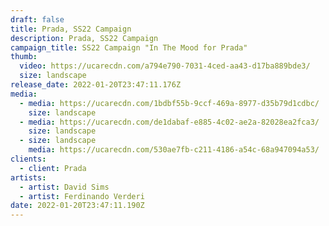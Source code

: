 ```yaml
---
draft: false
title: Prada, SS22 Campaign
description: Prada, SS22 Campaign
campaign_title: SS22 Campaign "In The Mood for Prada"
thumb:
  video: https://ucarecdn.com/a794e790-7031-4ced-aa43-d17ba889bde3/
  size: landscape
release_date: 2022-01-20T23:47:11.176Z
media:
  - media: https://ucarecdn.com/1bdbf55b-9ccf-469a-8977-d35b79d1cdbc/
    size: landscape
  - media: https://ucarecdn.com/de1dabaf-e885-4c02-ae2a-82028ea2fca3/
    size: landscape
  - size: landscape
    media: https://ucarecdn.com/530ae7fb-c211-4186-a54c-68a947094a53/
clients:
  - client: Prada
artists:
  - artist: David Sims
  - artist: Ferdinando Verderi
date: 2022-01-20T23:47:11.190Z
---
```

